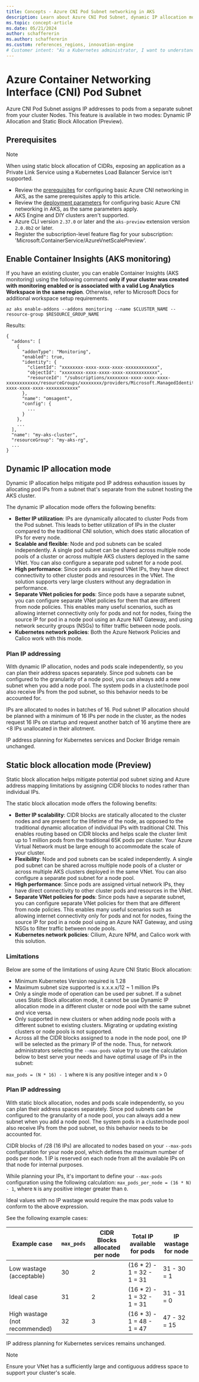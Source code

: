```yaml
---
title: Concepts - Azure CNI Pod Subnet networking in AKS
description: Learn about Azure CNI Pod Subnet, dynamic IP allocation mode, and static block allocation mode in Azure Kubernetes Service (AKS).
ms.topic: concept-article
ms.date: 05/21/2024
author: schaffererin
ms.author: schaffererin
ms.custom: references_regions, innovation-engine
# Customer intent: "As a Kubernetes administrator, I want to understand Azure CNI Pod Subnet networking options, so that I can effectively manage IP address allocation and optimize network performance in my AKS clusters."
---
```


# Azure Container Networking Interface (CNI) Pod Subnet

Azure CNI Pod Subnet assigns IP addresses to pods from a separate subnet from your cluster Nodes. This feature is available in two modes: Dynamic IP Allocation and Static Block Allocation (Preview).

## Prerequisites

> [!NOTE]
> When using static block allocation of CIDRs, exposing an application as a Private Link Service using a Kubernetes Load Balancer Service isn't supported.

- Review the [prerequisites][azure-cni-prereq] for configuring basic Azure CNI networking in AKS, as the same prerequisites apply to this article.
- Review the [deployment parameters][azure-cni-deployment-parameters] for configuring basic Azure CNI networking in AKS, as the same parameters apply.
- AKS Engine and DIY clusters aren't supported.
- Azure CLI version `2.37.0` or later and the `aks-preview` extension version `2.0.0b2` or later.
- Register the subscription-level feature flag for your subscription: 'Microsoft.ContainerService/AzureVnetScalePreview'.

## Enable Container Insights (AKS monitoring)

If you have an existing cluster, you can enable Container Insights (AKS monitoring) using the following command **only if your cluster was created with monitoring enabled or is associated with a valid Log Analytics Workspace in the same region**. Otherwise, refer to Microsoft Docs for additional workspace setup requirements.

```azurecli-interactive
az aks enable-addons --addons monitoring --name $CLUSTER_NAME --resource-group $RESOURCE_GROUP_NAME
```

Results: 

<!-- expected_similarity=0.3 --> 

```output
{
  "addons": [
    {
      "addonType": "Monitoring",
      "enabled": true,
      "identity": {
        "clientId": "xxxxxxxx-xxxx-xxxx-xxxx-xxxxxxxxxxxx",
        "objectId": "xxxxxxxx-xxxx-xxxx-xxxx-xxxxxxxxxxxx",
        "resourceId": "/subscriptions/xxxxxxxx-xxxx-xxxx-xxxx-xxxxxxxxxxxx/resourceGroups/xxxxxxxx/providers/Microsoft.ManagedIdentity/userAssignedIdentities/xxxxxxxx-xxxx-xxxx-xxxx-xxxxxxxxxxxx"
      },
      "name": "omsagent",
      "config": {
        ...
      }
    },
    ...
  ],
  "name": "my-aks-cluster",
  "resourceGroup": "my-aks-rg",
  ...
}
```

## Dynamic IP allocation mode

Dynamic IP allocation helps mitigate pod IP address exhaustion issues by allocating pod IPs from a subnet that's separate from the subnet hosting the AKS cluster.

The dynamic IP allocation mode offers the following benefits:

- **Better IP utilization**: IPs are dynamically allocated to cluster Pods from the Pod subnet. This leads to better utilization of IPs in the cluster compared to the traditional CNI solution, which does static allocation of IPs for every node.
- **Scalable and flexible**: Node and pod subnets can be scaled independently. A single pod subnet can be shared across multiple node pools of a cluster or across multiple AKS clusters deployed in the same VNet. You can also configure a separate pod subnet for a node pool.  
- **High performance**: Since pods are assigned VNet IPs, they have direct connectivity to other cluster pods and resources in the VNet. The solution supports very large clusters without any degradation in performance.
- **Separate VNet policies for pods**: Since pods have a separate subnet, you can configure separate VNet policies for them that are different from node policies. This enables many useful scenarios, such as allowing internet connectivity only for pods and not for nodes, fixing the source IP for pod in a node pool using an Azure NAT Gateway, and using network security groups (NSGs) to filter traffic between node pools.  
- **Kubernetes network policies**: Both the Azure Network Policies and Calico work with this mode.

### Plan IP addressing

With dynamic IP allocation, nodes and pods scale independently, so you can plan their address spaces separately. Since pod subnets can be configured to the granularity of a node pool, you can always add a new subnet when you add a node pool. The system pods in a cluster/node pool also receive IPs from the pod subnet, so this behavior needs to be accounted for.

IPs are allocated to nodes in batches of 16. Pod subnet IP allocation should be planned with a minimum of 16 IPs per node in the cluster, as the nodes request 16 IPs on startup and request another batch of 16 anytime there are <8 IPs unallocated in their allotment.

IP address planning for Kubernetes services and Docker Bridge remain unchanged.

## Static block allocation mode (Preview)

Static block allocation helps mitigate potential pod subnet sizing and Azure address mapping limitations by assigning CIDR blocks to nodes rather than individual IPs.

The static block allocation mode offers the following benefits:

- **Better IP scalability**: CIDR blocks are statically allocated to the cluster nodes and are present for the lifetime of the node, as opposed to the traditional dynamic allocation of individual IPs with traditional CNI. This enables routing based on CIDR blocks and helps scale the cluster limit up to 1 million pods from the traditional 65K pods per cluster. Your Azure Virtual Network must be large enough to accommodate the scale of your cluster. 
- **Flexibility**: Node and pod subnets can be scaled independently. A single pod subnet can be shared across multiple node pools of a cluster or across multiple AKS clusters deployed in the same VNet. You can also configure a separate pod subnet for a node pool.  
- **High performance**: Since pods are assigned virtual network IPs, they have direct connectivity to other cluster pods and resources in the VNet.
- **Separate VNet policies for pods**: Since pods have a separate subnet, you can configure separate VNet policies for them that are different from node policies. This enables many useful scenarios such as allowing internet connectivity only for pods and not for nodes, fixing the source IP for pod in a node pool using an Azure NAT Gateway, and using NSGs to filter traffic between node pools.  
- **Kubernetes network policies**: Cilium, Azure NPM, and Calico work with this solution.

### Limitations

Below are some of the limitations of using Azure CNI Static Block allocation:
- Minimum Kubernetes Version required is 1.28
- Maximum subnet size supported is x.x.x.x/12 ~ 1 million IPs
- Only a single mode of operation can be used per subnet. If a subnet uses Static Block allocation mode, it cannot be use Dynamic IP allocation mode in a different cluster or node pool with the same subnet and vice versa.
- Only supported in new clusters or when adding node pools with a different subnet to existing clusters. Migrating or updating existing clusters or node pools is not supported.
- Across all the CIDR blocks assigned to a node in the node pool, one IP will be selected as the primary IP of the node. Thus, for network administrators selecting the `--max-pods` value try to use the calculation below to best serve your needs and have optimal usage of IPs in the subnet:

`max_pods = (N * 16) - 1` where `N` is any positive integer and `N` > 0

### Plan IP addressing

With static block allocation, nodes and pods scale independently, so you can plan their address spaces separately. Since pod subnets can be configured to the granularity of a node pool, you can always add a new subnet when you add a node pool. The system pods in a cluster/node pool also receive IPs from the pod subnet, so this behavior needs to be accounted for.

CIDR blocks of /28 (16 IPs) are allocated to nodes based on your `--max-pods` configuration for your node pool, which defines the maximum number of pods per node. 1 IP is reserved on each node from all the available IPs on that node for internal purposes. 

While planning your IPs, it's important to define your `--max-pods` configuration using the following calculation: `max_pods_per_node = (16 * N) - 1`, where `N` is any positive integer greater than `0`.

Ideal values with no IP wastage would require the max pods value to conform to the above expression.

See the following example cases: 

| Example case | `max_pods` | CIDR Blocks allocated per node | Total IP available for pods | IP wastage for node |
| --- | --- | --- | --- | --- |
| Low wastage (acceptable) | 30 | 2 | (16 * 2) - 1 = 32 - 1 = 31 | 31 - 30 = 1 |
| Ideal case | 31 | 2 | (16 * 2) - 1 = 32 - 1 = 31 | 31 - 31 = 0 |
| High wastage (not recommended) | 32 | 3 | (16 * 3) - 1 = 48 - 1 = 47 | 47 - 32 = 15 |

IP address planning for Kubernetes services remains unchanged.

> [!NOTE]
> Ensure your VNet has a sufficiently large and contiguous address space to support your cluster's scale.

<!-- LINKS - External -->

<!-- LINKS - Internal -->
[azure-cni-prereq]: ./configure-azure-cni.md#prerequisites
[azure-cni-deployment-parameters]: ./azure-cni-overview.md#deployment-parameters
[az-aks-enable-addons]: /cli/azure/aks#az_aks_enable_addons
